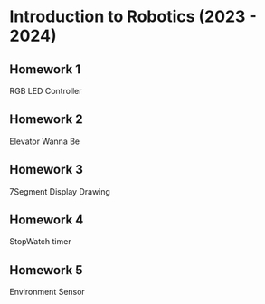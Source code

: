 # Introduction to Robotics (2023 - 2024)


  
## Homework 1
RGB LED Controller
## Homework 2
Elevator Wanna Be
## Homework 3
7Segment Display Drawing
## Homework 4
StopWatch timer
## Homework 5
Environment Sensor

